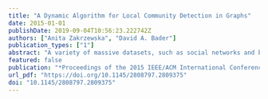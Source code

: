 ```yaml
---
title: "A Dynamic Algorithm for Local Community Detection in Graphs"
date: 2015-01-01
publishDate: 2019-09-04T10:56:23.222742Z
authors: ["Anita Zakrzewska", "David A. Bader"]
publication_types: ["1"]
abstract: "A variety of massive datasets, such as social networks and biological data, are represented as graphs that reveal underlying connections, trends, and anomalies. Community detection is the task of discovering dense groups of vertices in a graph. Its one specific form is seed set expansion, which finds the best local community for a given set of seed vertices. Greedy, agglomerative algorithms, which are commonly used in seed set expansion, have been previously designed only for a static, unchanging graph. However, in many applications, new data is constantly produced, and vertices and edges are inserted and removed from a graph. We present an algorithm for dynamic seed set expansion, which incrementally updates the community as the underlying graph changes. We show that our dynamic algorithm outputs high quality communities that are similar to those found when using a standard static algorithm. The dynamic approach also improves performance compared to recomputation, achieving speedups of up to 600x."
featured: false
publication: "*Proceedings of the 2015 IEEE/ACM International Conference on Advances in Social Networks Analysis and Mining, ASONAM 2015, Paris, France, August 25 - 28, 2015*"
url_pdf: "https://doi.org/10.1145/2808797.2809375"
doi: "10.1145/2808797.2809375"
---
```


